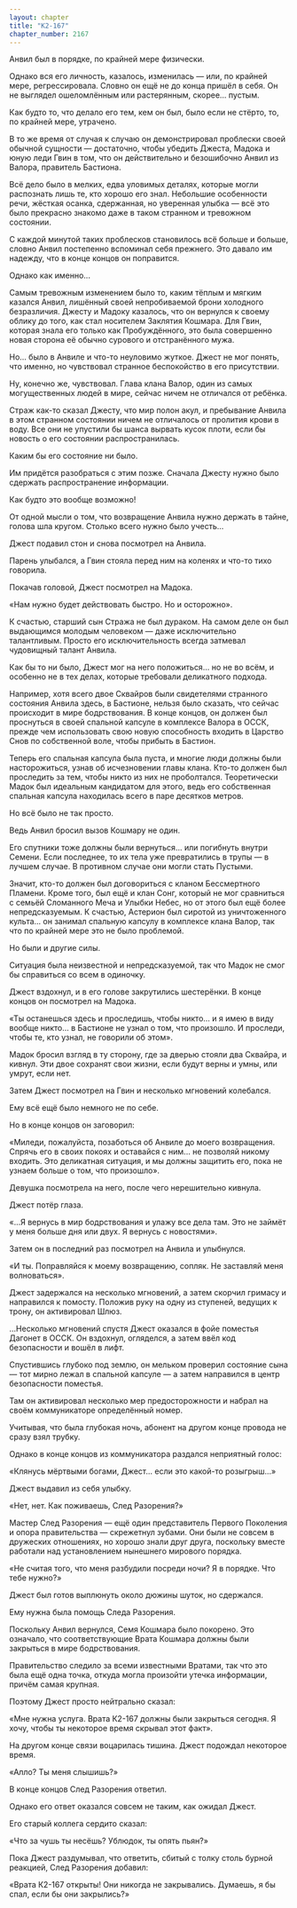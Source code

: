 ```yaml
---
layout: chapter
title: "К2-167"
chapter_number: 2167
---
```




Анвил был в порядке, по крайней мере физически.

Однако вся его личность, казалось, изменилась — или, по крайней мере, регрессировала. Словно он ещё не до конца пришёл в себя. Он не выглядел ошеломлённым или растерянным, скорее... пустым.

Как будто то, что делало его тем, кем он был, было если не стёрто, то, по крайней мере, утрачено.

В то же время от случая к случаю он демонстрировал проблески своей обычной сущности — достаточно, чтобы убедить Джеста, Мадока и юную леди Гвин в том, что он действительно и безошибочно Анвил из Валора, правитель Бастиона.

Всё дело было в мелких, едва уловимых деталях, которые могли распознать лишь те, кто хорошо его знал. Небольшие особенности речи, жёсткая осанка, сдержанная, но уверенная улыбка — всё это было прекрасно знакомо даже в таком странном и тревожном состоянии.

С каждой минутой таких проблесков становилось всё больше и больше, словно Анвил постепенно вспоминал себя прежнего. Это давало им надежду, что в конце концов он поправится.

Однако как именно...

Самым тревожным изменением было то, каким тёплым и мягким казался Анвил, лишённый своей непробиваемой брони холодного безразличия. Джесту и Мадоку казалось, что он вернулся к своему облику до того, как стал носителем Заклятия Кошмара. Для Гвин, которая знала его только как Пробуждённого, это была совершенно новая сторона её обычно сурового и отстранённого мужа.

Но... было в Анвиле и что-то неуловимо жуткое. Джест не мог понять, что именно, но чувствовал странное беспокойство в его присутствии.

Ну, конечно же, чувствовал. Глава клана Валор, один из самых могущественных людей в мире, сейчас ничем не отличался от ребёнка.

Страж как-то сказал Джесту, что мир полон акул, и пребывание Анвила в этом странном состоянии ничем не отличалось от пролития крови в воду. Все они не упустили бы шанса вырвать кусок плоти, если бы новость о его состоянии распространилась.

Каким бы его состояние ни было.

Им придётся разобраться с этим позже. Сначала Джесту нужно было сдержать распространение информации.

Как будто это вообще возможно!

От одной мысли о том, что возвращение Анвила нужно держать в тайне, голова шла кругом. Столько всего нужно было учесть...

Джест подавил стон и снова посмотрел на Анвила.

Парень улыбался, а Гвин стояла перед ним на коленях и что-то тихо говорила.

Покачав головой, Джест посмотрел на Мадока.

«Нам нужно будет действовать быстро. Но и осторожно».

К счастью, старший сын Стража не был дураком. На самом деле он был выдающимся молодым человеком — даже исключительно талантливым. Просто его исключительность всегда затмевал чудовищный талант Анвила.

Как бы то ни было, Джест мог на него положиться... но не во всём, и особенно не в тех делах, которые требовали деликатного подхода.

Например, хотя всего двое Сквайров были свидетелями странного состояния Анвила здесь, в Бастионе, нельзя было сказать, что сейчас происходит в мире бодрствования. В конце концов, он должен был проснуться в своей спальной капсуле в комплексе Валора в ОССК, прежде чем использовать свою новую способность входить в Царство Снов по собственной воле, чтобы прибыть в Бастион.

Теперь его спальная капсула была пуста, и многие люди должны были насторожиться, узнав об исчезновении главы клана. Кто-то должен был проследить за тем, чтобы никто из них не проболтался. Теоретически Мадок был идеальным кандидатом для этого, ведь его собственная спальная капсула находилась всего в паре десятков метров.

Но всё было не так просто.

Ведь Анвил бросил вызов Кошмару не один.

Его спутники тоже должны были вернуться... или погибнуть внутри Семени. Если последнее, то их тела уже превратились в трупы — в лучшем случае. В противном случае они могли стать Пустыми.

Значит, кто-то должен был договориться с кланом Бессмертного Пламени. Кроме того, был ещё и клан Сонг, который не мог сравниться с семьёй Сломанного Меча и Улыбки Небес, но от этого был ещё более непредсказуемым. К счастью, Астерион был сиротой из уничтоженного культа... он занимал спальную капсулу в комплексе клана Валор, так что по крайней мере это не было проблемой.

Но были и другие силы.

Ситуация была неизвестной и непредсказуемой, так что Мадок не смог бы справиться со всем в одиночку.

Джест вздохнул, и в его голове закрутились шестерёнки. В конце концов он посмотрел на Мадока.

«Ты останешься здесь и проследишь, чтобы никто... и я имею в виду вообще никто... в Бастионе не узнал о том, что произошло. И проследи, чтобы те, кто узнал, не говорили об этом».

Мадок бросил взгляд в ту сторону, где за дверью стояли два Сквайра, и кивнул. Эти двое сохранят свои жизни, если будут верны и умны, или умрут, если нет.

Затем Джест посмотрел на Гвин и несколько мгновений колебался.

Ему всё ещё было немного не по себе.

Но в конце концов он заговорил:

«Миледи, пожалуйста, позаботься об Анвиле до моего возвращения. Спрячь его в своих покоях и оставайся с ним... не позволяй никому входить. Это деликатная ситуация, и мы должны защитить его, пока не узнаем больше о том, что произошло».

Девушка посмотрела на него, после чего нерешительно кивнула.

Джест потёр глаза.

«...Я вернусь в мир бодрствования и улажу все дела там. Это не займёт у меня больше дня или двух. Я вернусь с новостями».

Затем он в последний раз посмотрел на Анвила и улыбнулся.

«И ты. Поправляйся к моему возвращению, сопляк. Не заставляй меня волноваться».

Джест задержался на несколько мгновений, а затем скорчил гримасу и направился к помосту. Положив руку на одну из ступеней, ведущих к трону, он активировал Шлюз.

...Несколько мгновений спустя Джест оказался в фойе поместья Дагонет в ОССК. Он вздохнул, огляделся, а затем ввёл код безопасности и вошёл в лифт.

Спустившись глубоко под землю, он мельком проверил состояние сына — тот мирно лежал в спальной капсуле — а затем направился в центр безопасности поместья.

Там он активировал несколько мер предосторожности и набрал на своём коммуникаторе определённый номер.

Учитывая, что была глубокая ночь, абонент на другом конце провода не сразу взял трубку.

Однако в конце концов из коммуникатора раздался неприятный голос:

«Клянусь мёртвыми богами, Джест... если это какой-то розыгрыш...»

Джест выдавил из себя улыбку.

«Нет, нет. Как поживаешь, След Разорения?»

Мастер След Разорения — ещё один представитель Первого Поколения и опора правительства — скрежетнул зубами. Они были не совсем в дружеских отношениях, но хорошо знали друг друга, поскольку вместе работали над установлением нынешнего мирового порядка.

«Не считая того, что меня разбудили посреди ночи? Я в порядке. Что тебе нужно?»

Джест был готов выплюнуть около дюжины шуток, но сдержался.

Ему нужна была помощь Следа Разорения.

Поскольку Анвил вернулся, Семя Кошмара было покорено. Это означало, что соответствующие Врата Кошмара должны были закрыться в мире бодрствования.

Правительство следило за всеми известными Вратами, так что это была ещё одна точка, откуда могла произойти утечка информации, причём самая крупная.

Поэтому Джест просто нейтрально сказал:

«Мне нужна услуга. Врата К2-167 должны были закрыться сегодня. Я хочу, чтобы ты некоторое время скрывал этот факт».

На другом конце связи воцарилась тишина. Джест подождал некоторое время.

«Алло? Ты меня слышишь?»

В конце концов След Разорения ответил.

Однако его ответ оказался совсем не таким, как ожидал Джест.

Его старый коллега сердито сказал:

«Что за чушь ты несёшь? Ублюдок, ты опять пьян?»

Пока Джест раздумывал, что ответить, сбитый с толку столь бурной реакцией, След Разорения добавил:

«Врата К2-167 открыты! Они никогда не закрывались. Думаешь, я бы спал, если бы они закрылись?»

